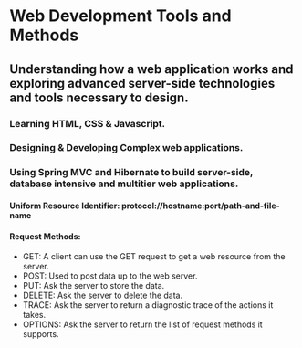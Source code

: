 # Web Development Tools and Methods 

## Understanding how a web application works and exploring advanced server-side technologies and tools necessary to design.

### Learning HTML, CSS & Javascript.
### Designing & Developing Complex web applications.
### Using Spring MVC and Hibernate to build server-side, database intensive and multitier web applications.

#### Uniform Resource Identifier: protocol://hostname:port/path-and-file-name
#### Request Methods:
* GET: A client can use the GET request to get a web resource from the server.
* POST: Used to post data up to the web server.
* PUT: Ask the server to store the data.
* DELETE: Ask the server to delete the data.
* TRACE: Ask the server to return a diagnostic trace of the actions it takes.
* OPTIONS: Ask the server to return the list of request methods it supports.

